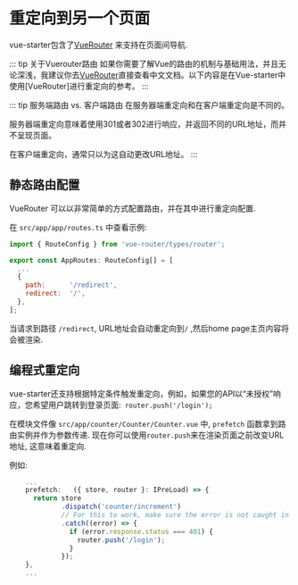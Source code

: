 # 重定向到另一个页面

vue-starter包含了[VueRouter](https://router.vuejs.org/) 来支持在页面间导航.

::: tip 关于Vuerouter路由
如果你需要了解Vue的路由的机制与基础用法，并且无论深浅，我建议你去[VueRouter](https://router.vuejs.org/)直接查看中文文档。以下内容是在Vue-starter中使用[VueRouter]进行重定向的参考。
:::

::: tip 服务端路由 vs. 客户端路由
在服务器端重定向和在客户端重定向是不同的。

服务器端重定向意味着使用301或者302进行响应，并返回不同的URL地址，而并不呈现页面。

在客户端重定向，通常只以为这自动更改URL地址。
:::

## 静态路由配置

VueRouter 可以以非常简单的方式配置路由，并在其中进行重定向配置.

在 `src/app/app/routes.ts` 中查看示例:

```js
import { RouteConfig } from 'vue-router/types/router';

export const AppRoutes: RouteConfig[] = [
  ...
  {
    path:      '/redirect',
    redirect:  '/',
  },
];
```

当请求到路径 `/redirect`, URL地址会自动重定向到`/` ,然后home page主页内容将会被渲染.

## 编程式重定向

vue-starter还支持根据特定条件触发重定向，例如，如果您的API以“未授权”响应，您希望用户跳转到登录页面:` router.push('/login');`

在模块文件像 `src/app/counter/Counter/Counter.vue` 中, `prefetch` 函数拿到路由实例并作为参数传递.
现在你可以使用`router.push`来在渲染页面之前改变URL地址, 这意味着重定向.

例如:
```js
    ...
    prefetch:   ({ store, router }: IPreLoad) => {
      return store
             .dispatch('counter/increment')
             // For this to work, make sure the error is not caught in the action!
             .catch((error) => {
               if (error.response.status === 401) {
                 router.push('/login');
               }
             });
    },
    ...
```

